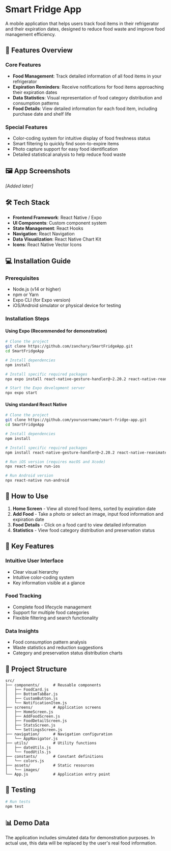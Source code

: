 # Smart Fridge App

A mobile application that helps users track food items in their refrigerator and their expiration dates, designed to reduce food waste and improve food management efficiency.

## 📱 Features Overview

### Core Features
* **Food Management**: Track detailed information of all food items in your refrigerator
* **Expiration Reminders**: Receive notifications for food items approaching their expiration dates
* **Data Statistics**: Visual representation of food category distribution and consumption patterns
* **Food Details**: View detailed information for each food item, including purchase date and shelf life

### Special Features
* Color-coding system for intuitive display of food freshness status
* Smart filtering to quickly find soon-to-expire items
* Photo capture support for easy food identification
* Detailed statistical analysis to help reduce food waste

## 🖼️ App Screenshots
*[Added later]*

## 🛠 Tech Stack
* **Frontend Framework**: React Native / Expo
* **UI Components**: Custom component system
* **State Management**: React Hooks
* **Navigation**: React Navigation
* **Data Visualization**: React Native Chart Kit
* **Icons**: React Native Vector Icons

## 💻 Installation Guide

### Prerequisites
* Node.js (v14 or higher)
* npm or Yarn
* Expo CLI (for Expo version)
* iOS/Android simulator or physical device for testing

### Installation Steps

#### Using Expo (Recommended for demonstration)

```bash
# Clone the project
git clone https://github.com/zanchary/SmartFridgeApp.git
cd SmartFridgeApp

# Install dependencies
npm install

# Install specific required packages
npx expo install react-native-gesture-handler@~2.20.2 react-native-reanimated@~3.16.1 react-native-safe-area-context@4.12.0 react-native-screens@~4.4.0 react-native-image-picker @react-native-community/datetimepicker

# Start the Expo development server
npx expo start
```

#### Using standard React Native

```bash
# Clone the project
git clone https://github.com/yourusername/smart-fridge-app.git
cd SmartFridgeApp

# Install dependencies
npm install

# Install specific required packages
npm install react-native-gesture-handler@~2.20.2 react-native-reanimated@~3.16.1 react-native-safe-area-context@4.12.0 react-native-screens@~4.4.0 react-native-image-picker @react-native-community/datetimepicker

# Run iOS version (requires macOS and Xcode)
npx react-native run-ios

# Run Android version
npx react-native run-android
```

## 📱 How to Use
1. **Home Screen** - View all stored food items, sorted by expiration date
2. **Add Food** - Take a photo or select an image, input food information and expiration date
3. **Food Details** - Click on a food card to view detailed information
4. **Statistics** - View food category distribution and preservation status

## 🌟 Key Features

### Intuitive User Interface
* Clear visual hierarchy
* Intuitive color-coding system
* Key information visible at a glance

### Food Tracking
* Complete food lifecycle management
* Support for multiple food categories
* Flexible filtering and search functionality

### Data Insights
* Food consumption pattern analysis
* Waste statistics and reduction suggestions
* Category and preservation status distribution charts

## 🔄 Project Structure

```
src/
├── components/      # Reusable components
│   ├── FoodCard.js
│   ├── BottomTabBar.js
│   ├── CustomButton.js
│   └── NotificationItem.js
├── screens/         # Application screens
│   ├── HomeScreen.js
│   ├── AddFoodScreen.js
│   ├── FoodDetailScreen.js
│   ├── StatsScreen.js
│   └── SettingsScreen.js
├── navigation/      # Navigation configuration
│   └── AppNavigator.js
├── utils/           # Utility functions
│   ├── dateUtils.js
│   └── foodUtils.js
├── constants/       # Constant definitions
│   └── colors.js
├── assets/          # Static resources
│   └── images/
└── App.js           # Application entry point
```

## 🧪 Testing

```bash
# Run tests
npm test
```

## 📊 Demo Data
The application includes simulated data for demonstration purposes. In actual use, this data will be replaced by the user's real food information.